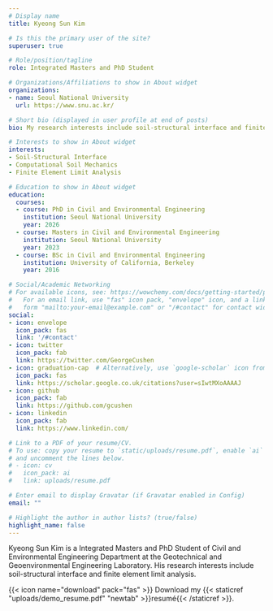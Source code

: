 ```yaml
---
# Display name
title: Kyeong Sun Kim

# Is this the primary user of the site?
superuser: true

# Role/position/tagline
role: Integrated Masters and PhD Student

# Organizations/Affiliations to show in About widget
organizations:
- name: Seoul National University
  url: https://www.snu.ac.kr/

# Short bio (displayed in user profile at end of posts)
bio: My research interests include soil-structural interface and finite element limit analysis.

# Interests to show in About widget
interests:
- Soil-Structural Interface
- Computational Soil Mechanics
- Finite Element Limit Analysis

# Education to show in About widget
education:
  courses:
  - course: PhD in Civil and Environmental Engineering
    institution: Seoul National University
    year: 2026
  - course: Masters in Civil and Environmental Engineering
    institution: Seoul National University
    year: 2023
  - course: BSc in Civil and Environmental Engineering
    institution: University of California, Berkeley
    year: 2016

# Social/Academic Networking
# For available icons, see: https://wowchemy.com/docs/getting-started/page-builder/#icons
#   For an email link, use "fas" icon pack, "envelope" icon, and a link in the
#   form "mailto:your-email@example.com" or "/#contact" for contact widget.
social:
- icon: envelope
  icon_pack: fas
  link: '/#contact'
- icon: twitter
  icon_pack: fab
  link: https://twitter.com/GeorgeCushen
- icon: graduation-cap  # Alternatively, use `google-scholar` icon from `ai` icon pack
  icon_pack: fas
  link: https://scholar.google.co.uk/citations?user=sIwtMXoAAAAJ
- icon: github
  icon_pack: fab
  link: https://github.com/gcushen
- icon: linkedin
  icon_pack: fab
  link: https://www.linkedin.com/

# Link to a PDF of your resume/CV.
# To use: copy your resume to `static/uploads/resume.pdf`, enable `ai` icons in `params.toml`, 
# and uncomment the lines below.
# - icon: cv
#   icon_pack: ai
#   link: uploads/resume.pdf

# Enter email to display Gravatar (if Gravatar enabled in Config)
email: ""

# Highlight the author in author lists? (true/false)
highlight_name: false
---
```


Kyeong Sun Kim is a Integrated Masters and PhD Student of Civil and Environmental Engineering Department at the Geotechnical and Geoenvironmental Engineering Laboratory. His research interests include soil-structural interface and finite element limit analysis. 

{{< icon name="download" pack="fas" >}} Download my {{< staticref "uploads/demo_resume.pdf" "newtab" >}}resumé{{< /staticref >}}.
